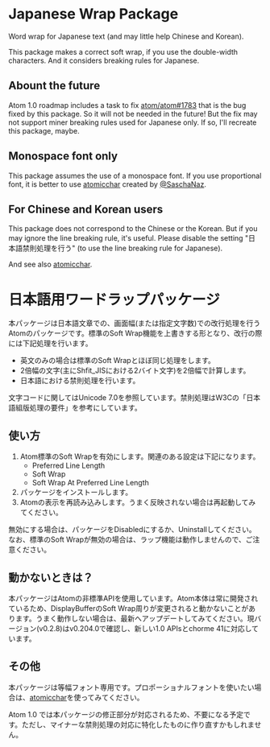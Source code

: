 # Japanese Wrap Package

Word wrap for Japanese text (and may little help Chinese and Korean).

This package makes a correct soft wrap, if you use the double-width characters. And it considers breaking rules for Japanese.

## Abount the future

Atom 1.0 roadmap includes a task to fix [atom/atom#1783](https://github.com/atom/atom/issues/1783) that is the bug fixed by this package. So it will not be needed in the future! But the fix may not support miner breaking rules used for Japanese only. If so, I'll recreate this package, maybe.

## Monospace font only

This package assumes the use of a monospace font. If you use proportional font, it is better to use [atomicchar](https://atom.io/packages/atomicchar) created by [@SaschaNaz](https://atom.io/users/SaschaNaz).

## For Chinese and Korean users

This package does not correspond to the Chinese or the Korean. But if you may ignore the line breaking rule, it's useful. Please disable the setting "日本語禁則処理を行う" (to use the line breaking rule for Japanese).

And see also [atomicchar](https://atom.io/packages/atomicchar).

# 日本語用ワードラップパッケージ
本パッケージは日本語文章での、画面幅(または指定文字数)での改行処理を行うAtomのパッケージです。標準のSoft Wrap機能を上書きする形となり、改行の際には下記処理を行います。

* 英文のみの場合は標準のSoft Wrapとほぼ同じ処理をします。
* 2倍幅の文字(主にShfit_JISにおける2バイト文字)を2倍幅で計算します。
* 日本語における禁則処理を行います。

文字コードに関してはUnicode 7.0を参照しています。禁則処理はW3Cの「日本語組版処理の要件」を参考にしています。

## 使い方
1. Atom標準のSoft Wrapを有効にします。関連のある設定は下記になります。
    * Preferred Line Length
    * Soft Wrap
    * Soft Wrap At Preferred Line Length
2. パッケージをインストールします。
3. Atomの表示を再読み込みします。うまく反映されない場合は再起動してみてください。

無効にする場合は、パッケージをDisabledにするか、Uninstallしてください。なお、標準のSoft Wrapが無効の場合は、ラップ機能は動作しませんので、ご注意ください。

## 動かないときは？
本パッケージはAtomの非標準APIを使用しています。Atom本体は常に開発されているため、DisplayBufferのSoft Wrap周りが変更されると動かないことがあります。うまく動作しない場合は、最新へアップデートしてみてください。現バージョン(v0.2.8)はv0.204.0で確認し、新しい1.0 APIsとchorme 41に対応しています。

## その他
本パッケージは等幅フォント専用です。プロポーショナルフォントを使いたい場合は、[atomicchar](https://atom.io/packages/atomicchar)を使ってみてください。

Atom 1.0 では本パッケージの修正部分が対応されるため、不要になる予定です。ただし、マイナーな禁則処理の対応に特化したものに作り直すかもしれません。
